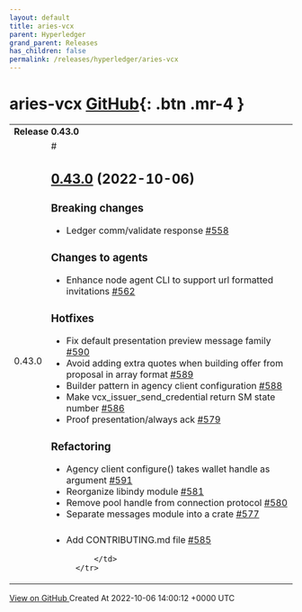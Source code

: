 ```yaml
---
layout: default
title: aries-vcx
parent: Hyperledger
grand_parent: Releases
has_children: false
permalink: /releases/hyperledger/aries-vcx
---
```


# aries-vcx <span class="fs-3 right-align">[GitHub](https://github.com/hyperledger/aries-vcx){: .btn .mr-4 }</span>


<div>
    <table>
        <tr>
            <td colspan="2">
                <b>
                    Release 0.43.0
                </b>
            </td>
        </tr>
        <tr>
            <td>
                <span class="chip">
                    0.43.0
                </span>
            </td>
            <td>
                #

## [0.43.0](https://github.com/hyperledger/aries-vcx/tree/0.43.0) (2022-10-06)

### Breaking changes

- Ledger comm/validate response [\#558](https://github.com/hyperledger/aries-vcx/pull/558)

### Changes to agents

- Enhance node agent CLI to support url formatted invitations [\#562](https://github.com/hyperledger/aries-vcx/pull/562)

### Hotfixes

- Fix default presentation preview message family [\#590](https://github.com/hyperledger/aries-vcx/pull/590)
- Avoid adding extra quotes when building offer from proposal in array format  [\#589](https://github.com/hyperledger/aries-vcx/pull/589)
- Builder pattern in agency client configuration [\#588](https://github.com/hyperledger/aries-vcx/pull/588)
- Make vcx\_issuer\_send\_credential return SM state number [\#586](https://github.com/hyperledger/aries-vcx/pull/586)
- Proof presentation/always ack [\#579](https://github.com/hyperledger/aries-vcx/pull/579)

### Refactoring

- Agency client configure\(\) takes wallet handle as argument [\#591](https://github.com/hyperledger/aries-vcx/pull/591)
- Reorganize libindy module [\#581](https://github.com/hyperledger/aries-vcx/pull/581)
- Remove pool handle from connection protocol [\#580](https://github.com/hyperledger/aries-vcx/pull/580)
- Separate messages module into a crate [\#577](https://github.com/hyperledger/aries-vcx/pull/577)

###

- Add CONTRIBUTING.md file [\#585](https://github.com/hyperledger/aries-vcx/pull/585)




            </td>
        </tr>
    </table>
    <a href="https://github.com/hyperledger/aries-vcx/releases/tag/0.43.0" class=".btn">
        View on GitHub
    </a>
    <span class="right-align">
        Created At 2022-10-06 14:00:12 +0000 UTC
    </span>
</div>

